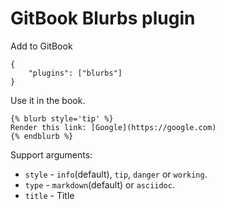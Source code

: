 GitBook Blurbs plugin
===========

Add to GitBook

```
{
    "plugins": ["blurbs"]
}

```

Use it in the book.

```
{% blurb style='tip' %}
Render this link: [Google](https://google.com)
{% endblurb %}
```

Support arguments:
* `style` - `info`(default), `tip`, `danger` or `working`.
* `type` - `markdown`(default) or `asciidoc`.
* `title` - Title
